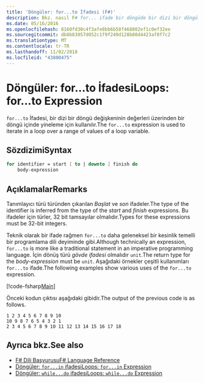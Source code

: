 ```yaml
---
title: 'Döngüler: for...to İfadesi (F#)'
description: Bkz. nasıl F# for... ifade bir döngüde bir dizi bir döngü değişkeninin değerleri üzerinden yinelemek için kullanılır.
ms.date: 05/16/2016
ms.openlocfilehash: 8160fd30c4f3afe8bb6b58f468802ef1c0ef32ee
ms.sourcegitcommit: db8b83057d052c1f9f249d128b08d4423af0f7c2
ms.translationtype: MT
ms.contentlocale: tr-TR
ms.lasthandoff: 11/02/2018
ms.locfileid: "43800475"
---
```

# <a name="loops-forto-expression"></a><span data-ttu-id="27953-103">Döngüler: for...to İfadesi</span><span class="sxs-lookup"><span data-stu-id="27953-103">Loops: for...to Expression</span></span>

<span data-ttu-id="27953-104">`for...to` İfadesi, bir dizi bir döngü değişkeninin değerleri üzerinden bir döngü içinde yineleme için kullanılır.</span><span class="sxs-lookup"><span data-stu-id="27953-104">The `for...to` expression is used to iterate in a loop over a range of values of a loop variable.</span></span>

## <a name="syntax"></a><span data-ttu-id="27953-105">Sözdizimi</span><span class="sxs-lookup"><span data-stu-id="27953-105">Syntax</span></span>

```fsharp
for identifier = start [ to | downto ] finish do
    body-expression
```

## <a name="remarks"></a><span data-ttu-id="27953-106">Açıklamalar</span><span class="sxs-lookup"><span data-stu-id="27953-106">Remarks</span></span>

<span data-ttu-id="27953-107">Tanımlayıcı türü türünden çıkarılan *Başlat* ve *son* ifadeler.</span><span class="sxs-lookup"><span data-stu-id="27953-107">The type of the identifier is inferred from the type of the *start* and *finish* expressions.</span></span> <span data-ttu-id="27953-108">Bu ifadeler için türler, 32 bit tamsayılar olmalıdır.</span><span class="sxs-lookup"><span data-stu-id="27953-108">Types for these expressions must be 32-bit integers.</span></span>

<span data-ttu-id="27953-109">Teknik olarak bir ifade rağmen `for...to` daha geleneksel bir kesinlik temelli bir programlama dili deyiminde gibi.</span><span class="sxs-lookup"><span data-stu-id="27953-109">Although technically an expression, `for...to` is more like a traditional statement in an imperative programming language.</span></span> <span data-ttu-id="27953-110">İçin dönüş türü *gövde ifadesi* olmalıdır `unit`.</span><span class="sxs-lookup"><span data-stu-id="27953-110">The return type for the *body-expression* must be `unit`.</span></span> <span data-ttu-id="27953-111">Aşağıdaki örnekler çeşitli kullanımları `for...to` ifade.</span><span class="sxs-lookup"><span data-stu-id="27953-111">The following examples show various uses of the `for...to` expression.</span></span>

[!code-fsharp[Main](../../../samples/snippets/fsharp/lang-ref-2/snippet5101.fs)]

<span data-ttu-id="27953-112">Önceki kodun çıktısı aşağıdaki gibidir.</span><span class="sxs-lookup"><span data-stu-id="27953-112">The output of the previous code is as follows.</span></span>

```
1 2 3 4 5 6 7 8 9 10
10 9 8 7 6 5 4 3 2 1
2 3 4 5 6 7 8 9 10 11 12 13 14 15 16 17 18
```

## <a name="see-also"></a><span data-ttu-id="27953-113">Ayrıca bkz.</span><span class="sxs-lookup"><span data-stu-id="27953-113">See also</span></span>

- [<span data-ttu-id="27953-114">F# Dili Başvurusu</span><span class="sxs-lookup"><span data-stu-id="27953-114">F# Language Reference</span></span>](index.md)
- [<span data-ttu-id="27953-115">Döngüler: `for...in` ifadesi</span><span class="sxs-lookup"><span data-stu-id="27953-115">Loops: `for...in` Expression</span></span>](loops-for-in-expression.md)
- [<span data-ttu-id="27953-116">Döngüler: `while...do` ifadesi</span><span class="sxs-lookup"><span data-stu-id="27953-116">Loops: `while...do` Expression</span></span>](loops-while-do-expression.md)
